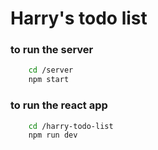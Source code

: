 # Harry's todo list

### to run the server

``` bash
    cd /server
    npm start

```

### to run the react app

``` bash
    cd /harry-todo-list
    npm run dev

```